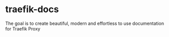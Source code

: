 # traefik-docs
The goal is to create beautiful, modern and effortless to use documentation for Traefik Proxy
